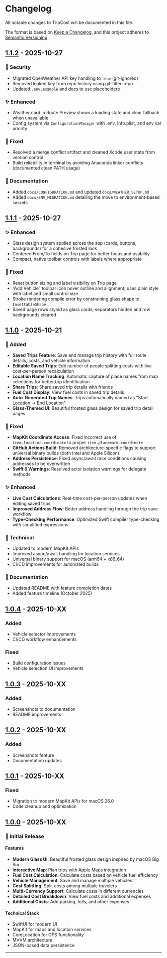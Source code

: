 # Changelog

All notable changes to TripCost will be documented in this file.

The format is based on [Keep a Changelog](https://keepachangelog.com/en/1.0.0/),
and this project adheres to [Semantic Versioning](https://semver.org/spec/v2.0.0.html).

## [1.1.2] - 2025-10-27

### 🔐 Security
- Migrated OpenWeather API key handling to `.env` (git-ignored)
- Removed leaked key from repo history using git-filter-repo
- Updated `.env.example` and docs to use placeholders

### ✨ Enhanced
- Weather card in Route Preview shows a loading state and clear fallback when unavailable
- Config system via `ConfigurationManager` with .env, Info.plist, and env var priority

### 🐛 Fixed
- Resolved a merge conflict artifact and cleaned Xcode user state from version control
- Build reliability in terminal by avoiding Anaconda linker conflicts (documented clean PATH usage)

### 📝 Documentation
- Added `docs/CONFIGURATION.md` and updated `docs/WEATHER_SETUP.md`
- Added `docs/ENV_MIGRATION.md` detailing the move to environment-based secrets

## [1.1.1] - 2025-10-27

### ✨ Enhanced
- Glass design system applied across the app (cards, buttons, backgrounds) for a cohesive frosted look
- Centered From/To fields on Trip page for better focus and usability
- Compact, native toolbar controls with labels where appropriate

### 🐛 Fixed
- Reset button sizing and label visibility on Trip page
- “Add Vehicle” toolbar icon hover outline and alignment; uses plain style with label and small control size
- Stroke rendering compile error by constraining glass shape to `InsettableShape`
- Saved page rows styled as glass cards; separators hidden and row backgrounds cleared

## [1.1.0] - 2025-10-21

### 🎉 Added
- **Saved Trips Feature**: Save and manage trip history with full route details, costs, and vehicle information
- **Editable Saved Trips**: Edit number of people splitting costs with live cost-per-person recalculation
- **Location Name Tracking**: Automatic capture of place names from map selections for better trip identification
- **Share Trips**: Share saved trip details with friends
- **Fuel Cost Display**: View fuel costs in saved trip details
- **Auto-Generated Trip Names**: Trips automatically named as "Start Location → End Location"
- **Glass-Themed UI**: Beautiful frosted glass design for saved trip detail pages

### 🐛 Fixed
- **MapKit Coordinate Access**: Fixed incorrect use of `item.location.coordinate` to proper `item.placemark.coordinate`
- **GitHub Actions Build**: Removed architecture-specific flags to support universal binary builds (both Intel and Apple Silicon)
- **Address Persistence**: Fixed async/await race conditions causing addresses to be overwritten
- **Swift 6 Warnings**: Resolved actor isolation warnings for delegate methods

### ✨ Enhanced
- **Live Cost Calculations**: Real-time cost-per-person updates when editing saved trips
- **Improved Address Flow**: Better address handling through the trip save workflow
- **Type-Checking Performance**: Optimized Swift compiler type-checking with simplified expressions

### 🔧 Technical
- Updated to modern MapKit APIs
- Improved async/await handling for location services
- Universal binary support for macOS (arm64 + x86_64)
- CI/CD improvements for automated builds

### 📝 Documentation
- Updated README with feature completion dates
- Added feature timeline (October 2025)

## [1.0.4] - 2025-10-XX

### Added
- Vehicle selector improvements
- CI/CD workflow enhancements

### Fixed
- Build configuration issues
- Vehicle selection UI improvements

## [1.0.3] - 2025-10-XX

### Added
- Screenshots to documentation
- README improvements

## [1.0.2] - 2025-10-XX

### Added
- Screenshots feature
- Documentation updates

## [1.0.1] - 2025-10-XX

### Fixed
- Migration to modern MapKit APIs for macOS 26.0
- Code cleanup and optimization

## [1.0.0] - 2025-10-XX

### 🎉 Initial Release

#### Features
- **Modern Glass UI**: Beautiful frosted glass design inspired by macOS Big Sur
- **Interactive Map**: Plan trips with Apple Maps integration
- **Fuel Cost Calculation**: Calculate costs based on vehicle fuel efficiency
- **Vehicle Management**: Save and manage multiple vehicles
- **Cost Splitting**: Split costs among multiple travelers
- **Multi-Currency Support**: Calculate costs in different currencies
- **Detailed Cost Breakdown**: View fuel costs and additional expenses
- **Additional Costs**: Add parking, tolls, and other expenses

#### Technical Stack
- SwiftUI for modern UI
- MapKit for maps and location services
- CoreLocation for GPS functionality
- MVVM architecture
- JSON-based data persistence

---

[1.1.1]: https://github.com/SOFTowaha/TripCost/compare/v1.1.0...v1.1.1
[1.1.2]: https://github.com/SOFTowaha/TripCost/compare/v1.1.1...v1.1.2
[1.1.0]: https://github.com/SOFTowaha/TripCost/compare/v1.0.4...v1.1.0
[1.0.4]: https://github.com/SOFTowaha/TripCost/compare/v1.0.3...v1.0.4
[1.0.3]: https://github.com/SOFTowaha/TripCost/compare/v1.0.2...v1.0.3
[1.0.2]: https://github.com/SOFTowaha/TripCost/compare/v1.0.1...v1.0.2
[1.0.1]: https://github.com/SOFTowaha/TripCost/compare/v1.0.0...v1.0.1
[1.0.0]: https://github.com/SOFTowaha/TripCost/releases/tag/v1.0.0

